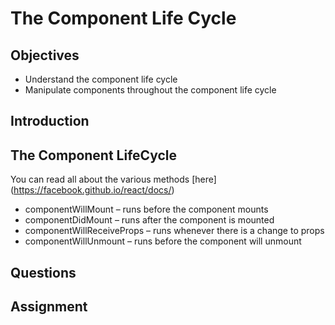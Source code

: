 # The Component Life Cycle

## Objectives

- Understand the component life cycle
- Manipulate components throughout the component life cycle

## Introduction

## The Component LifeCycle

You can read all about the various methods [here](https://facebook.github.io/react/docs/<component-specs class="html"></component-specs>)

* componentWillMount – runs before the component mounts
* componentDidMount – runs after the component is mounted
* componentWillReceiveProps – runs whenever there is a change to props
* componentWillUnmount – runs before the component will unmount

## Questions

## Assignment
